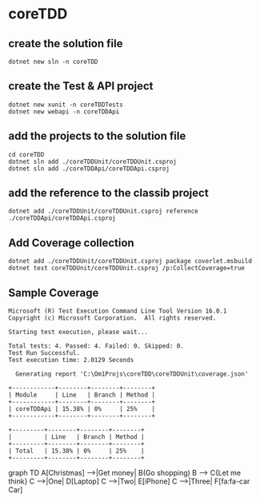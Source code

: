 # coreTDD

## create the solution file
``` 
dotnet new sln -n coreTDD
```

## create the Test & API  project
```
dotnet new xunit -n coreTDDTests
dotnet new webapi -n coreTDDApi
```

## add the projects to the solution file
```
cd coreTDD
dotnet sln add ./coreTDDUnit/coreTDDUnit.csproj
dotnet sln add ./coreTDDApi/coreTDDApi.csproj
```

## add the reference to the classib project  
```
dotnet add ./coreTDDUnit/coreTDDUnit.csproj reference ./coreTDDApi/coreTDDApi.csproj
```

## Add Coverage collection
```
dotnet add ./coreTDDUnit/coreTDDUnit.csproj package coverlet.msbuild 
dotnet test coreTDDUnit/coreTDDUnit.csproj /p:CollectCoverage=true
```

## Sample Coverage
```console
Microsoft (R) Test Execution Command Line Tool Version 16.0.1
Copyright (c) Microsoft Corporation.  All rights reserved.

Starting test execution, please wait...

Total tests: 4. Passed: 4. Failed: 0. Skipped: 0.
Test Run Successful.
Test execution time: 2.0129 Seconds

  Generating report 'C:\Om1Projs\coreTDD\coreTDDUnit\coverage.json'

+------------+--------+--------+--------+
| Module     | Line   | Branch | Method |
+------------+--------+--------+--------+
| coreTDDApi | 15.38% | 0%     | 25%    |
+------------+--------+--------+--------+

+---------+--------+--------+--------+
|         | Line   | Branch | Method |
+---------+--------+--------+--------+
| Total   | 15.38% | 0%     | 25%    |
+---------+--------+--------+--------+
```

graph TD
A[Christmas] -->|Get money| B(Go shopping)
B --> C{Let me think}
C -->|One| D[Laptop]
C -->|Two| E[iPhone]
C -->|Three| F[fa:fa-car Car]

